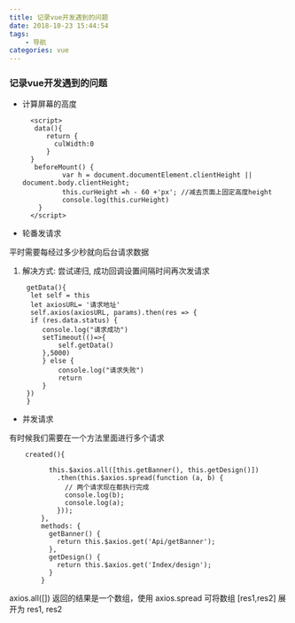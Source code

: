 ```yaml
---
title: 记录vue开发遇到的问题
date: 2018-10-23 15:44:54
tags:
	- 导航
categories: vue
---
```


### 记录vue开发遇到的问题

- 计算屏幕的高度


		<script>
		 data(){
			return {
		      culWidth:0
			}
		}	
		 beforeMount() {
		        var h = document.documentElement.clientHeight || document.body.clientHeight;
		        this.curHeight =h - 60 +'px'; //减去页面上固定高度height
		        console.log(this.curHeight)
		  }
		</script>


- 轮番发请求

平时需要每经过多少秒就向后台请求数据

1. 解决方式: 尝试递归, 成功回调设置间隔时间再次发请求

		getData(){
		 let self = this
		 let axiosURL= '请求地址'
		 self.axios(axiosURL, params).then(res => {
		 if (res.data.status) {
			console.log("请求成功")
			setTimeout(()=>{
				self.getData()
			},5000)
			} else {
				console.log("请求失败")
				return
			}	
		})	 
		}

- 并发请求

有时候我们需要在一个方法里面进行多个请求
		
		created(){
		    
		      this.$axios.all([this.getBanner(), this.getDesign()])
		        .then(this.$axios.spread(function (a, b) {
		          // 两个请求现在都执行完成
		          console.log(b);
		          console.log(a);
		        }));	
		    },
		    methods: {
		      getBanner() {
		        return this.$axios.get('Api/getBanner');
		      },
		      getDesign() {
		        return this.$axios.get('Index/design');
		      }
		    }

axios.all([]) 返回的结果是一个数组，使用 axios.spread 可将数组 [res1,res2] 展开为 res1, res2

